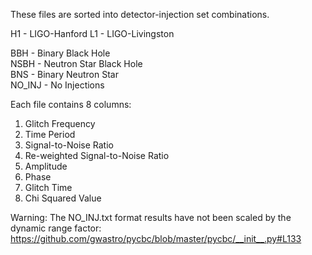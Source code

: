 These files are sorted into detector-injection set combinations.

H1 - LIGO-Hanford
L1 - LIGO-Livingston

BBH - Binary Black Hole  
NSBH - Neutron Star Black Hole  
BNS - Binary Neutron Star  
NO_INJ - No Injections  

Each file contains 8 columns:
1. Glitch Frequency
2. Time Period
3. Signal-to-Noise Ratio
4. Re-weighted Signal-to-Noise Ratio
5. Amplitude
6. Phase
7. Glitch Time
8. Chi Squared Value

Warning: The NO_INJ.txt format results have not been scaled by the dynamic range factor: https://github.com/gwastro/pycbc/blob/master/pycbc/__init__.py#L133 
